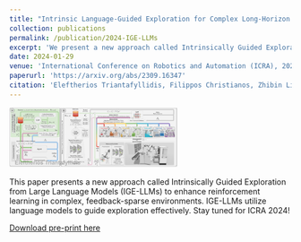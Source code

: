 ```yaml
---
title: "Intrinsic Language-Guided Exploration for Complex Long-Horizon Robotic Manipulation Tasks"
collection: publications
permalink: /publication/2024-IGE-LLMs
excerpt: 'We present a new approach called Intrinsically Guided Exploration from Large Language Models (IGE-LLMs) to enhance reinforcement learning in complex, feedback-sparse environments. IGE-LLMs utilize language models to guide exploration effectively.'
date: 2024-01-29
venue: 'International Conference on Robotics and Automation (ICRA), 2024'
paperurl: 'https://arxiv.org/abs/2309.16347'
citation: 'Eleftherios Triantafyllidis, Filippos Christianos, Zhibin Li (2024). "Intrinsic Language-Guided Exploration for Complex Long-Horizon Robotic Manipulation Tasks" in International Conference on Robotics and Automation (ICRA), May 2024, Yokohama, Japan.'
---
```

<img src="/images/publication_ige-llms.png" alt="Description of image" width="300"/>

This paper presents a new approach called Intrinsically Guided Exploration from Large Language Models (IGE-LLMs) to enhance reinforcement learning in complex, feedback-sparse environments. IGE-LLMs utilize language models to guide exploration effectively. Stay tuned for ICRA 2024!

[Download pre-print here](https://arxiv.org/pdf/2309.16347.pdf)
